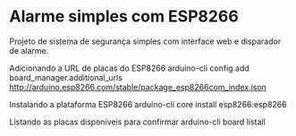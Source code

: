 # Alarme simples com ESP8266

Projeto de sistema de segurança simples com interface web e disparador de
alarme.

Adicionando a URL de placas do ESP8266
arduino-cli config add board_manager.additional_urls http://arduino.esp8266.com/stable/package_esp8266com_index.json

Instalando a plataforma ESP8266
arduino-cli core install esp8266:esp8266

Listando as placas disponíveis para confirmar
arduino-cli board listall
